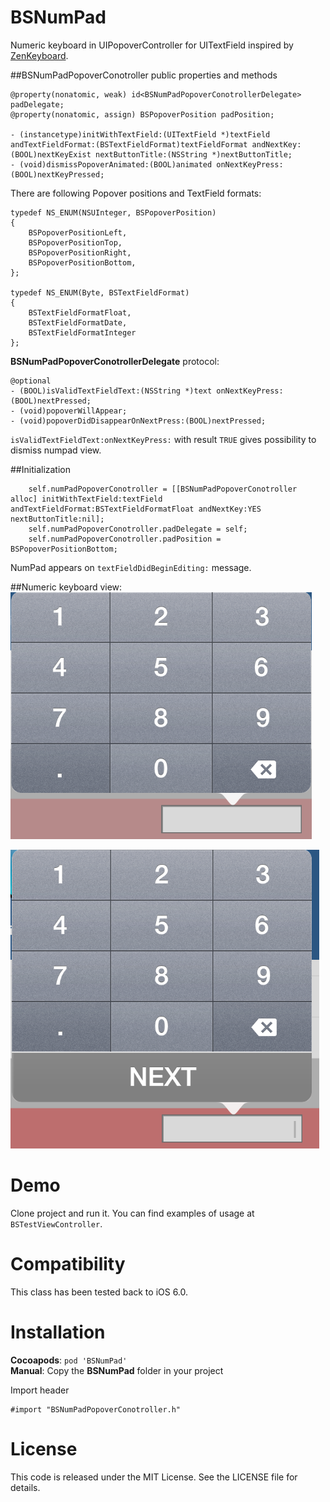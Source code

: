 BSNumPad
========

Numeric keyboard in UIPopoverController for UITextField inspired by [ZenKeyboard](https://github.com/nickevin/ZenKeyboard).

##BSNumPadPopoverConotroller public properties and methods

```objc
@property(nonatomic, weak) id<BSNumPadPopoverConotrollerDelegate> padDelegate;
@property(nonatomic, assign) BSPopoverPosition padPosition;

- (instancetype)initWithTextField:(UITextField *)textField andTextFieldFormat:(BSTextFieldFormat)textFieldFormat andNextKey:(BOOL)nextKeyExist nextButtonTitle:(NSString *)nextButtonTitle;
- (void)dismissPopoverAnimated:(BOOL)animated onNextKeyPress:(BOOL)nextKeyPressed;
```

There are following Popover positions and TextField formats:

```objc
typedef NS_ENUM(NSUInteger, BSPopoverPosition)
{
    BSPopoverPositionLeft,
    BSPopoverPositionTop,
    BSPopoverPositionRight,
    BSPopoverPositionBottom,
};

typedef NS_ENUM(Byte, BSTextFieldFormat)
{
    BSTextFieldFormatFloat,
    BSTextFieldFormatDate,
    BSTextFieldFormatInteger
};
```

__BSNumPadPopoverConotrollerDelegate__ protocol:

```objc
@optional
- (BOOL)isValidTextFieldText:(NSString *)text onNextKeyPress:(BOOL)nextPressed;
- (void)popoverWillAppear;
- (void)popoverDidDisappearOnNextPress:(BOOL)nextPressed;
```

`isValidTextFieldText:onNextKeyPress:` with result `TRUE` gives possibility to dismiss numpad view.


##Initialization

```objc
    self.numPadPopoverConotroller = [[BSNumPadPopoverConotroller alloc] initWithTextField:textField andTextFieldFormat:BSTextFieldFormatFloat andNextKey:YES nextButtonTitle:nil];
    self.numPadPopoverConotroller.padDelegate = self;
    self.numPadPopoverConotroller.padPosition = BSPopoverPositionBottom;
```

NumPad appears on `textFieldDidBeginEditing:` message.


##Numeric keyboard view: 
<img src="https://raw.githubusercontent.com/Bogdan-Stasjuk/BSNumPad/master/NumPadScreenShot.png" />

<img src="https://raw.githubusercontent.com/Bogdan-Stasjuk/BSNumPad/master/NumPadWithNextBtnScreenShot.png" />


Demo
====

Clone project and run it. You can find examples of usage at `BSTestViewController`.


Compatibility
=============

This class has been tested back to iOS 6.0.


Installation
============

__Cocoapods__: `pod 'BSNumPad'`<br />
__Manual__: Copy the __BSNumPad__ folder in your project<br />

Import header 

    #import "BSNumPadPopoverConotroller.h"


License
=======

This code is released under the MIT License. See the LICENSE file for
details.
